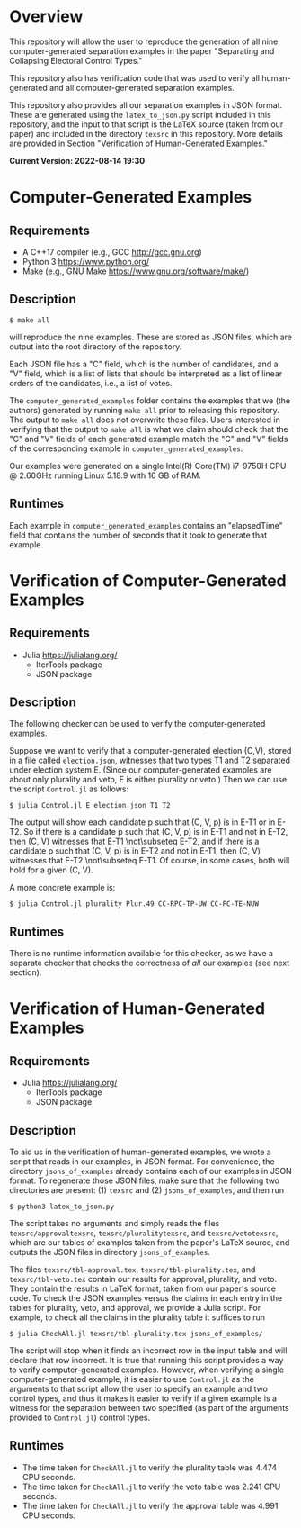 # Overview

This repository will allow the user to reproduce the generation of all nine 
computer-generated separation examples in the paper "Separating and Collapsing 
Electoral Control Types."


This repository also has verification code that was used to verify
all human-generated and all computer-generated separation examples.

This repository also provides all our separation examples in JSON
format. These are generated using the `latex_to_json.py` script
included in this repository, and the input to that script is the 
LaTeX source (taken from our paper) and included in the directory
`texsrc` in this repository. More details are provided in Section
"Verification of Human-Generated Examples."


**Current Version: 2022-08-14 19:30**

# Computer-Generated Examples

## Requirements
- A C++17 compiler (e.g., GCC <http://gcc.gnu.org>)
- Python 3 <https://www.python.org/>
- Make (e.g., GNU Make <https://www.gnu.org/software/make/>)

## Description

    $ make all

will reproduce the nine examples. These are stored as JSON files, which are 
output into the root directory of the repository.

Each JSON file has a "C" field, which is the number of candidates, and a "V" 
field, which is a list of lists that should be interpreted as a list of linear 
orders of the candidates, i.e., a list of votes.

The `computer_generated_examples` folder contains the examples that we (the authors) generated by running `make all` prior to releasing this repository. 
The output to `make all` does not overwrite these files. Users interested in verifying that the output
to `make all` is what we claim should check that the "C" and "V" fields of each
generated example match the "C" and "V" fields of the corresponding example in `computer_generated_examples`.

Our examples were generated on a single Intel(R) Core(TM) 
i7-9750H CPU @ 2.60GHz running Linux 5.18.9 with 16 GB of RAM.

## Runtimes
Each example in `computer_generated_examples` contains an "elapsedTime" field 
that contains the number of seconds that it took to generate that example.


# Verification of Computer-Generated Examples

## Requirements
- Julia <https://julialang.org/>
  - IterTools package
  - JSON package

## Description

The following checker can be used to verify the computer-generated examples.

Suppose we want to verify that a computer-generated election (C,V), stored in a file called
`election.json`, witnesses that two types T1 and T2 separated under election system E.
(Since our computer-generated examples are about only plurality and veto, E is either plurality or
veto.) Then we can use the script `Control.jl` as follows:

    $ julia Control.jl E election.json T1 T2

The output will show each candidate p such that (C, V, p) is in E-T1 or in E-T2. So if there is a candidate p such 
that (C, V, p) is in E-T1 and not in E-T2, then (C, V) witnesses that E-T1 \not\subseteq E-T2, and if there is a 
candidate p such that (C, V, p) is in E-T2 and not in E-T1, then (C, V) witnesses that E-T2 \not\subseteq E-T1.
Of course, in some cases, both will hold for a given (C, V).

A more concrete example is:

    $ julia Control.jl plurality Plur.49 CC-RPC-TP-UW CC-PC-TE-NUW

## Runtimes

There is no runtime information available for this checker, as we have a 
separate checker that checks the correctness of *all* our examples (see next 
section).

# Verification of Human-Generated Examples

## Requirements
- Julia <https://julialang.org/>
  - IterTools package
  - JSON package

## Description

To aid us in the verification of human-generated examples, we wrote a script 
that reads in our examples, in JSON format.
For convenience, the directory 
`jsons_of_examples` already contains each of our examples in JSON format. To 
regenerate those JSON files, make sure that the following two directories are 
present: 
(1) `texsrc` and (2) `jsons_of_examples`, and then run

    $ python3 latex_to_json.py

The script takes no arguments and simply reads the files `texsrc/approvaltexsrc`, 
`texsrc/pluralitytexsrc`, and `texsrc/vetotexsrc`, which are our tables of examples taken
from the paper's LaTeX source, and outputs the JSON files in directory `jsons_of_examples`.


The files `texsrc/tbl-approval.tex`, `texsrc/tbl-plurality.tex`, and `texsrc/tbl-veto.tex` 
contain our results for approval, plurality, and veto. They contain the results in LaTeX format,
taken from our paper's source code.
To check the JSON examples versus the claims in each entry in the tables for 
plurality, veto, and approval, we provide a Julia script. For example, to check 
all the claims in the plurality table it suffices to run

    $ julia CheckAll.jl texsrc/tbl-plurality.tex jsons_of_examples/

The script will stop when it finds an incorrect row in the input table and will declare that row incorrect.
It is true that running this script provides a way to verify computer-generated examples. However,
when verifying a single computer-generated example, it is easier to use `Control.jl` as the arguments
to that script allow the user to specify an example and two control types, and thus it makes it easier to
verify if a given example is a witness for the separation between two
specified (as part of the arguments provided to `Control.jl`) control types.

## Runtimes

- The time taken for `CheckAll.jl` to verify the plurality table was 4.474 CPU seconds.
- The time taken for `CheckAll.jl` to verify the veto table was 2.241 CPU seconds.
- The time taken for `CheckAll.jl` to verify the approval table was 4.991 CPU seconds.
